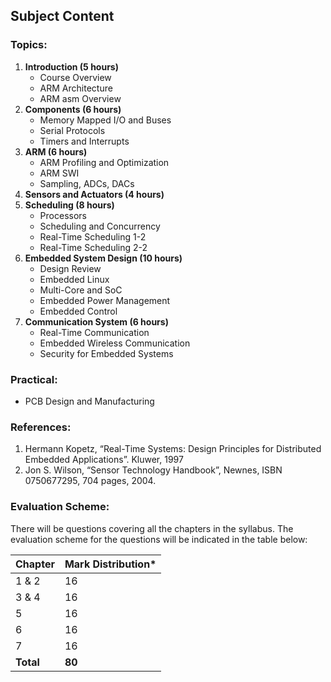 ## **Subject Content**

### Topics:

1. **Introduction (5 hours)**
    * Course Overview
    * ARM Architecture
    * ARM asm Overview
2. **Components (6 hours)**
    * Memory Mapped I/O and Buses
    * Serial Protocols
    * Timers and Interrupts
3. **ARM (6 hours)**
    * ARM Profiling and Optimization
    * ARM SWI
    * Sampling, ADCs, DACs
4. **Sensors and Actuators (4 hours)**
5. **Scheduling (8 hours)**
    * Processors
    * Scheduling and Concurrency
    * Real-Time Scheduling 1-2
    * Real-Time Scheduling 2-2
6. **Embedded System Design (10 hours)**
    * Design Review
    * Embedded Linux
    * Multi-Core and SoC
    * Embedded Power Management
    * Embedded Control
7. **Communication System (6 hours)**
    * Real-Time Communication
    * Embedded Wireless Communication
    * Security for Embedded Systems

### Practical:

* PCB Design and Manufacturing

### References:

1. Hermann Kopetz, “Real-Time Systems: Design Principles for Distributed Embedded Applications”. Kluwer, 1997
2. Jon S. Wilson, “Sensor Technology Handbook”, Newnes, ISBN 0750677295, 704 pages, 2004.

### Evaluation Scheme:

There will be questions covering all the chapters in the syllabus. The evaluation scheme for the questions will be indicated in the table below:

| Chapter   | Mark Distribution* |
| --------- | ------------------ |
| 1 & 2     | 16                 |
| 3 & 4     | 16                 |
| 5         | 16                 |
| 6         | 16                 |
| 7         | 16                 |
| **Total** | **80**             |
